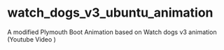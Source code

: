 # watch_dogs_v3_ubuntu_animation
A modified Plymouth Boot Animation based on Watch dogs v3 animation (Youtube Video )
